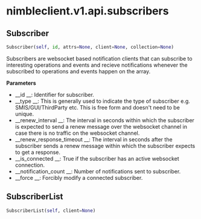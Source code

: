 
# nimbleclient.v1.api.subscribers


## Subscriber
```python
Subscriber(self, id, attrs=None, client=None, collection=None)
```
Subscribers are websocket based notification clients that can subscribe to interesting operations and events and recieve notifications whenever the subscribed to operations
and events happen on the array.

__Parameters__

- __id                     __: Identifier for subscriber.
- __type                   __: This is generally used to indicate the type of subscriber e.g. SMIS/GUI/ThirdParty etc. This is free form and doesn't need to be unique.
- __renew_interval         __: The interval in seconds within which the subscriber is expected to send a renew message over the websocket channel in case there is no traffic on the
                         websocket channel.
- __renew_response_timeout __: The interval in seconds after the subscriber sends a renew message within which the subscriber expects to get a response.
- __is_connected           __: True if the subscriber has an active websocket connection.
- __notification_count     __: Number of notifications sent to subscriber.
- __force                  __: Forcibly modify a connected subscriber.


## SubscriberList
```python
SubscriberList(self, client=None)
```

